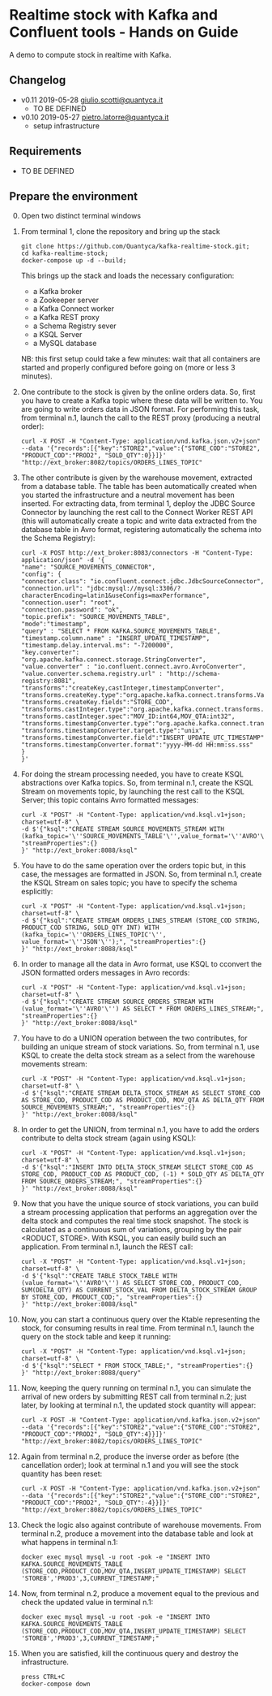# Realtime stock with Kafka and Confluent tools - Hands on Guide

A demo to compute stock in realtime with Kafka.

## Changelog
* v0.11 2019-05-28 giulio.scotti@quantyca.it
    * TO BE DEFINED
* v0.10 2019-05-27 pietro.latorre@quantyca.it
    * setup infrastructure

## Requirements

* TO BE DEFINED

## Prepare the environment

0. Open two distinct terminal windows

1. From terminal 1, clone the repository and bring up the stack
    ```
    git clone https://github.com/Quantyca/kafka-realtime-stock.git;
    cd kafka-realtime-stock;
    docker-compose up -d --build;
    ```
    This brings up the stack and loads the necessary configuration:
    * a Kafka broker
    * a Zookeeper server
    * a Kafka Connect worker
    * a Kafka REST proxy
	* a Schema Registry sever
	* a KSQL Server
    * a MySQL database
	
	NB: this first setup could take a few minutes: wait that all containers are started and properly configured before going on (more or less 3 minutes).

2. One contribute to the stock is given by the online orders data. So, first you have to create a Kafka topic where these data will be   written to. You are going to write orders data in JSON format. For performing this task, from terminal n.1, launch the call to the REST proxy (producing a neutral order):
	
	```
    curl -X POST -H "Content-Type: application/vnd.kafka.json.v2+json" --data '{"records":[{"key":"STORE2","value":{"STORE_COD":"STORE2", "PRODUCT_COD":"PROD2", "SOLD_QTY":0}}]}' "http://ext_broker:8082/topics/ORDERS_LINES_TOPIC"
    ```
	
	
3. The other contribute is given by the warehouse movement, extracted from a database table. The table has been automatically created when you started the infrastructure and a neutral movement has been inserted. For extracting data, from terminal 1, deploy the JDBC Source Connector by launching the rest call to the Connect Worker REST API (this will automatically create a topic and write data extracted from the database table in Avro format, registering automatically the schema into the Schema Registry):	
	
	```
    curl -X POST http://ext_broker:8083/connectors -H "Content-Type: application/json" -d '{
    "name": "SOURCE_MOVEMENTS_CONNECTOR",
    "config": {
    "connector.class": "io.confluent.connect.jdbc.JdbcSourceConnector",
    "connection.url": "jdbc:mysql://mysql:3306/?characterEncoding=latin1&useConfigs=maxPerformance",
    "connection.user": "root",
    "connection.password": "ok",
    "topic.prefix": "SOURCE_MOVEMENTS_TABLE",
    "mode":"timestamp",
    "query" : "SELECT * FROM KAFKA.SOURCE_MOVEMENTS_TABLE",
    "timestamp.column.name" : "INSERT_UPDATE_TIMESTAMP",
    "timestamp.delay.interval.ms": "-7200000",
    "key.converter": "org.apache.kafka.connect.storage.StringConverter",
    "value.converter" : "io.confluent.connect.avro.AvroConverter",
    "value.converter.schema.registry.url" : "http://schema-registry:8081",
    "transforms":"createKey,castInteger,timestampConverter", 
    "transforms.createKey.type":"org.apache.kafka.connect.transforms.ValueToKey",
    "transforms.createKey.fields":"STORE_COD",
    "transforms.castInteger.type":"org.apache.kafka.connect.transforms.Cast$Value", 
    "transforms.castInteger.spec":"MOV_ID:int64,MOV_QTA:int32",
    "transforms.timestampConverter.type":"org.apache.kafka.connect.transforms.TimestampConverter$Value", 
    "transforms.timestampConverter.target.type":"unix",
    "transforms.timestampConverter.field":"INSERT_UPDATE_UTC_TIMESTAMP",
    "transforms.timestampConverter.format":"yyyy-MM-dd HH:mm:ss.sss"
    }
    }'
    ```
	
	
	
4. For doing the stream processing needed, you have to create KSQL abstractions over Kafka topics. So, from terminal n.1, create the KSQL Stream on movements topic, by launching the rest call to the KSQL Server; this topic contains Avro formatted messages: 

	```
    curl -X "POST" -H "Content-Type: application/vnd.ksql.v1+json; charset=utf-8" \
	-d $'{"ksql":"CREATE STREAM SOURCE_MOVEMENTS_STREAM WITH (kafka_topic='\''SOURCE_MOVEMENTS_TABLE'\'',value_format='\''AVRO'\'');", "streamProperties":{}
	}' "http://ext_broker:8088/ksql"
    ```
	
5. You have to do the same operation over the orders topic but, in this case, the messages are formatted in JSON. So, from terminal n.1, create the KSQL Stream on sales topic; you have to specify the schema esplicitly: 
	
	```
    curl -X "POST" -H "Content-Type: application/vnd.ksql.v1+json; charset=utf-8" \
	-d $'{"ksql":"CREATE STREAM ORDERS_LINES_STREAM (STORE_COD STRING, PRODUCT_COD STRING, SOLD_QTY INT) WITH (kafka_topic='\''ORDERS_LINES_TOPIC'\'', value_format='\''JSON'\'');", "streamProperties":{}
	}' "http://ext_broker:8088/ksql"
    ```

6. In order to manage all the data in Avro format, use KSQL to cconvert the JSON formatted orders messages in Avro records:


	```
    curl -X "POST" -H "Content-Type: application/vnd.ksql.v1+json; charset=utf-8" \
	-d $'{"ksql":"CREATE STREAM SOURCE_ORDERS_STREAM WITH (value_format='\''AVRO'\'') AS SELECT * FROM ORDERS_LINES_STREAM;", "streamProperties":{}
	}' "http://ext_broker:8088/ksql"
    ```
	
7. You have to do a UNION operation between the two contributes, for building an unique stream of stock variations. So, from terminal n.1, use KSQL to create the delta stock stream as a select from the warehouse movements stream:

	
	```
    curl -X "POST" -H "Content-Type: application/vnd.ksql.v1+json; charset=utf-8" \
	-d $'{"ksql":"CREATE STREAM DELTA_STOCK_STREAM AS SELECT STORE_COD AS STORE_COD, PRODUCT_COD AS PRODUCT_COD, MOV_QTA AS DELTA_QTY FROM SOURCE_MOVEMENTS_STREAM;", "streamProperties":{}
	}' "http://ext_broker:8088/ksql"
    ```
	
8. In order to get the UNION, from terminal n.1, you have to add the orders contribute to delta stock stream (again using KSQL):

	
	```
    curl -X "POST" -H "Content-Type: application/vnd.ksql.v1+json; charset=utf-8" \
	-d $'{"ksql":"INSERT INTO DELTA_STOCK_STREAM SELECT STORE_COD AS STORE_COD, PRODUCT_COD AS PRODUCT_COD, (-1) * SOLD_QTY AS DELTA_QTY FROM SOURCE_ORDERS_STREAM;", "streamProperties":{}
	}' "http://ext_broker:8088/ksql"
    ```
	
9. Now that you have the unique source of stock variations, you can build a stream processing application that performs an aggregation over the delta stock and computes the real time stock snapshot.  The stock is calculated as a continuous sum of variations, grouping by the pair <RODUCT, STORE>. With KSQL, you can easily build such an application. From terminal n.1, launch the REST call:

	
	```
    curl -X "POST" -H "Content-Type: application/vnd.ksql.v1+json; charset=utf-8" \
	-d $'{"ksql":"CREATE TABLE STOCK_TABLE WITH (value_format='\''AVRO'\'') AS SELECT STORE_COD, PRODUCT_COD, SUM(DELTA_QTY) AS CURRENT_STOCK_VAL FROM DELTA_STOCK_STREAM GROUP BY STORE_COD, PRODUCT_COD;", "streamProperties":{}
	}' "http://ext_broker:8088/ksql"
	
    ```
	
10. Now, you can start a continuous query over the Ktable representing the stock, for consuming results in real time. From terminal n.1, launch the query on the stock table and keep it running:

	
	```
    curl -X "POST" -H "Content-Type: application/vnd.ksql.v1+json; charset=utf-8" \
	-d $'{"ksql":"SELECT * FROM STOCK_TABLE;", "streamProperties":{}
	}' "http://ext_broker:8088/query"
	
    ```
	
11. Now, keeping the query running on terminal n.1, you can simulate the arrival of new orders by submitting REST call from terminal n.2; just later, by looking at terminal n.1, the updated stock quantity will appear:
	
	
	```
    curl -X POST -H "Content-Type: application/vnd.kafka.json.v2+json" --data '{"records":[{"key":"STORE2","value":{"STORE_COD":"STORE2", "PRODUCT_COD":"PROD2", "SOLD_QTY":4}}]}' "http://ext_broker:8082/topics/ORDERS_LINES_TOPIC"
    ```

	
12. Again from terminal n.2, produce the inverse order as before (the cancellation order); look at terminal n.1 and you will see the stock quantity has been reset:
	
	
	```
    curl -X POST -H "Content-Type: application/vnd.kafka.json.v2+json" --data '{"records":[{"key":"STORE2","value":{"STORE_COD":"STORE2", "PRODUCT_COD":"PROD2", "SOLD_QTY":-4}}]}' "http://ext_broker:8082/topics/ORDERS_LINES_TOPIC"
    ```

13. Check the logic also against contribute of warehouse movements. From terminal n.2, produce a movement into the database table and look at what happens in terminal n.1:
	
	```
    docker exec mysql mysql -u root -pok -e "INSERT INTO KAFKA.SOURCE_MOVEMENTS_TABLE (STORE_COD,PRODUCT_COD,MOV_QTA,INSERT_UPDATE_TIMESTAMP) SELECT 'STORE8','PROD3',3,CURRENT_TIMESTAMP;"
    ```

14. Now, from terminal n.2, produce a movement equal to the previous and check the updated value in terminal n.1:
	
	```
    docker exec mysql mysql -u root -pok -e "INSERT INTO KAFKA.SOURCE_MOVEMENTS_TABLE (STORE_COD,PRODUCT_COD,MOV_QTA,INSERT_UPDATE_TIMESTAMP) SELECT 'STORE8','PROD3',3,CURRENT_TIMESTAMP;"
    ```

15. When you are satisfied, kill the continuous query and destroy the infrastructure.

	```
    press CTRL+C
	docker-compose down
	
    ```	
	

	
	
 

	

	
